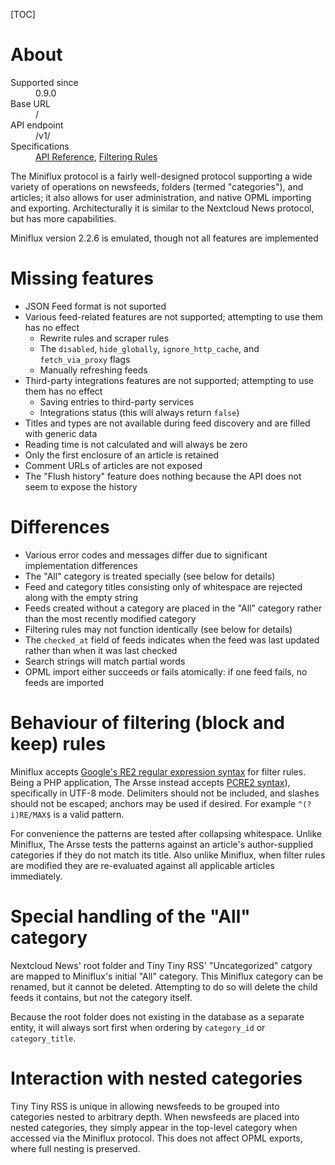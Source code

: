 [TOC]

# About

<dl>
    <dt>Supported since</dt>
        <dd>0.9.0</dd>
    <dt>Base URL</dt>
        <dd>/</dd>
    <dt>API endpoint</dt>
        <dd>/v1/</dd>
    <dt>Specifications</dt>
        <dd><a href="https://miniflux.app/docs/api.html">API Reference</a>, <a href="https://miniflux.app/docs/rules.html#filtering-rules">Filtering Rules</a></dd>
</dl>

The Miniflux protocol is a fairly well-designed protocol supporting a wide variety of operations on newsfeeds, folders (termed "categories"), and articles; it also allows for user administration, and native OPML importing and exporting. Architecturally it is similar to the Nextcloud News protocol, but has more capabilities.

Miniflux version 2.2.6 is emulated, though not all features are implemented

# Missing features

- JSON Feed format is not suported
- Various feed-related features are not supported; attempting to use them has no effect
    - Rewrite rules and scraper rules
    - The `disabled`, `hide_globally`, `ignore_http_cache`, and `fetch_via_proxy` flags
    - Manually refreshing feeds
- Third-party integrations features are not supported; attempting to use them has no effect
  - Saving entries to third-party services
  - Integrations status (this will always return `false`)
- Titles and types are not available during feed discovery and are filled with generic data
- Reading time is not calculated and will always be zero
- Only the first enclosure of an article is retained
- Comment URLs of articles are not exposed
- The "Flush history" feature does nothing because the API does not seem to expose the history

# Differences

- Various error codes and messages differ due to significant implementation differences
- The "All" category is treated specially (see below for details)
- Feed and category titles consisting only of whitespace are rejected along with the empty string
- Feeds created without a category are placed in the "All" category rather than the most recently modified category
- Filtering rules may not function identically (see below for details)
- The `checked_at` field of feeds indicates when the feed was last updated rather than when it was last checked
- Search strings will match partial words
- OPML import either succeeds or fails atomically: if one feed fails, no feeds are imported

# Behaviour of filtering (block and keep) rules

Miniflux accepts [Google's RE2 regular expression syntax](https://github.com/google/re2/wiki/Syntax) for filter rules. Being a PHP application, The Arsse instead accepts [PCRE2 syntax](https://www.pcre.org/current/doc/html/pcre2syntax.html)), specifically in UTF-8 mode. Delimiters should not be included, and slashes should not be escaped; anchors may be used if desired. For example `^(?i)RE/MAX$` is a valid pattern.

For convenience the patterns are tested after collapsing whitespace. Unlike Miniflux, The Arsse tests the patterns against an article's author-supplied categories if they do not match its title. Also unlike Miniflux, when filter rules are modified they are re-evaluated against all applicable articles immediately.

# Special handling of the "All" category

Nextcloud News' root folder and Tiny Tiny RSS' "Uncategorized" catgory are mapped to Miniflux's initial "All" category. This Miniflux category can be renamed, but it cannot be deleted. Attempting to do so will delete the child feeds it contains, but not the category itself.

Because the root folder does not existing in the database as a separate entity, it will always sort first when ordering by `category_id` or `category_title`.

# Interaction with nested categories

Tiny Tiny RSS is unique in allowing newsfeeds to be grouped into categories nested to arbitrary depth. When newsfeeds are placed into nested categories, they simply appear in the top-level category when accessed via the Miniflux protocol. This does not affect OPML exports, where full nesting is preserved.
